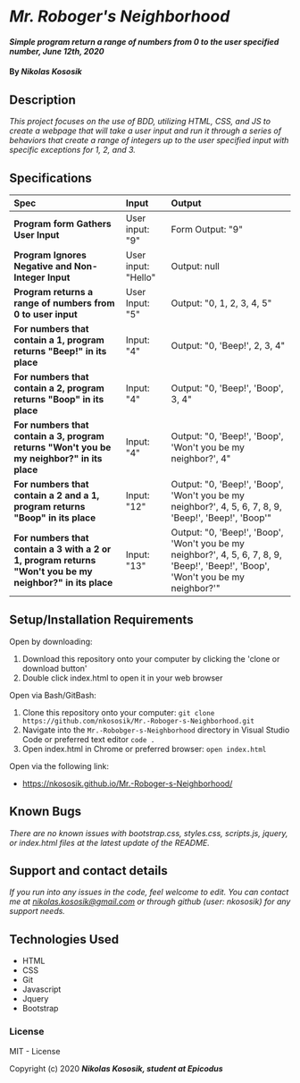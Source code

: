 # _Mr. Roboger's Neighborhood_

#### _Simple program return a range of numbers from 0 to the user specified number, June 12th, 2020_

#### By _**Nikolas Kososik**_

## Description

_This project focuses on the use of BDD, utilizing HTML, CSS, and JS to create a webpage that will take a user input and run it through a series of behaviors that create a range of integers up to the user specified input with specific exceptions for 1, 2, and 3._

## Specifications

| Spec | Input | Output |
| :-------------     | :------------- | :------------- |
| **Program form Gathers User Input** | User input: "9" | Form Output: "9" |
| **Program Ignores Negative and Non-Integer Input** | User input: "Hello" | Output: null |
| **Program returns a range of numbers from 0 to user input**| User Input: "5" | Output: "0, 1, 2, 3, 4, 5" |
| **For numbers that contain a 1, program returns "Beep!" in its place**| Input: "4" | Output: "0, 'Beep!', 2, 3, 4" |
| **For numbers that contain a 2, program returns "Boop" in its place**| Input: "4" | Output: "0, 'Beep!', 'Boop', 3, 4" |
| **For numbers that contain a 3, program returns "Won't you be my neighbor?" in its place**| Input: "4" | Output: "0, 'Beep!', 'Boop', 'Won't you be my neighbor?', 4" |
| **For numbers that contain a 2 and a 1, program returns "Boop" in its place**| Input: "12" | Output: "0, 'Beep!', 'Boop', 'Won't you be my neighbor?', 4, 5, 6, 7, 8, 9, 'Beep!', 'Beep!', 'Boop'" |
| **For numbers that contain a 3 with a 2 or 1, program returns "Won't you be my neighbor?" in its place**| Input: "13" | Output: "0, 'Beep!', 'Boop', 'Won't you be my neighbor?', 4, 5, 6, 7, 8, 9, 'Beep!', 'Beep!', 'Boop', 'Won't you be my neighbor?'" |

## Setup/Installation Requirements

Open by downloading:
1. Download this repository onto your computer by clicking the 'clone or download button'
2. Double click index.html to open it in your web browser

Open via Bash/GitBash:
1. Clone this repository onto your computer:
`git clone https://github.com/nkososik/Mr.-Roboger-s-Neighborhood.git`
2. Navigate into the `Mr.-Robobger-s-Neighborhood` directory in Visual Studio Code or preferred text editor
`code .`
3. Open index.html in Chrome or preferred browser:
`open index.html`

Open via the following link:
* https://nkososik.github.io/Mr.-Roboger-s-Neighborhood/


## Known Bugs

_There are no known issues with bootstrap.css, styles.css, scripts.js, jquery, or index.html files at the latest update of the README._

## Support and contact details

 _If you run into any issues in the code, feel welcome to edit. You can contact me at nikolas.kososik@gmail.com or through github (user: nkososik) for any support needs._

## Technologies Used

* HTML
* CSS
* Git
* Javascript
* Jquery
* Bootstrap

### License

MIT - License

Copyright (c) 2020 **_Nikolas Kososik, student at Epicodus_**
